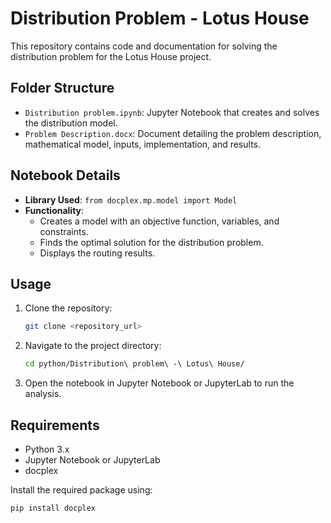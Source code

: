 # Distribution Problem - Lotus House

This repository contains code and documentation for solving the distribution problem for the Lotus House project.

## Folder Structure

- `Distribution problem.ipynb`: Jupyter Notebook that creates and solves the distribution model.
- `Problem Description.docx`: Document detailing the problem description, mathematical model, inputs, implementation, and results.

## Notebook Details

- **Library Used**: `from docplex.mp.model import Model`
- **Functionality**:
  - Creates a model with an objective function, variables, and constraints.
  - Finds the optimal solution for the distribution problem.
  - Displays the routing results.

## Usage

1. Clone the repository:
    ```bash
    git clone <repository_url>
    ```
2. Navigate to the project directory:
    ```bash
    cd python/Distribution\ problem\ -\ Lotus\ House/
    ```
3. Open the notebook in Jupyter Notebook or JupyterLab to run the analysis.

## Requirements

- Python 3.x
- Jupyter Notebook or JupyterLab
- docplex

Install the required package using:
```bash
pip install docplex
